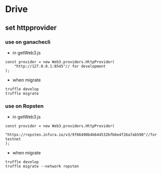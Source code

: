 # Drive
## set httpprovider

### use on ganachecli
* in getWeb3.js
```
const provider = new Web3.providers.HttpProvider(
    "http://127.0.0.1:8545"// for development
);
```
* when migrate
```
truffle develop
truffle migrate
```

### use on Ropsten
* in getWeb3.js
```
const provider = new Web3.providers.HttpProvider(
    "https://ropsten.infura.io/v3/9f86490b4b644532bfb6e4f26a7ab590"//for testnet
);
```
* when migrate
```
truffle develop
truffle migrate --network ropsten
```